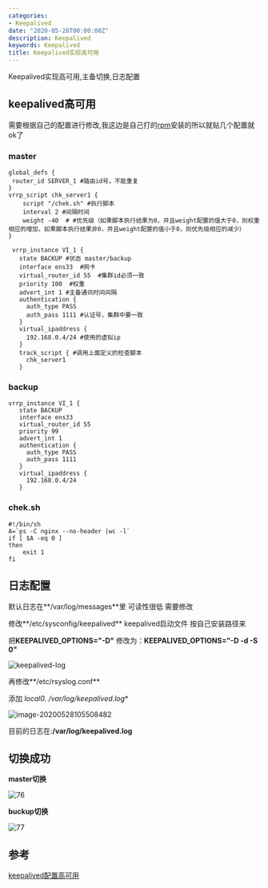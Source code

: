 ```yaml
---
categories:
- Keepalived
date: "2020-05-28T00:00:00Z"
description: Keepalived
keywords: Keepalived
title: Keepalived实现高可用
---
```


Keepalived实现高可用,主备切换,日志配置

<!--more-->

## keepalived高可用

需要根据自己的配置进行修改,我这边是自己打的[rpm](./2020-3-31-nginx-keepalived-builds)安装的所以就贴几个配置就ok了

### master

```shell
global_defs {
 router_id SERVER_1 #路由id号，不能重复
}
vrrp_script chk_server1 { 
    script "/chek.sh" #执行脚本
    interval 2 #间隔时间
    weight -40  # #优先级（如果脚本执行结果为0，并且weight配置的值大于0，则权重相应的增加，如果脚本执行结果非0，并且weight配置的值小于0，则优先级相应的减少）
}             
      
 vrrp_instance VI_1 {
   state BACKUP #状态 master/backup
   interface ens33  #网卡
   virtual_router_id 55  #集群id必须一致
   priority 100  #权重
   advert_int 1 #主备通讯时间间隔
   authentication {
     auth_type PASS
     auth_pass 1111 #认证号，集群中要一致
   }
   virtual_ipaddress {
     192.168.0.4/24 #使用的虚拟ip
   }
   track_script { #调用上面定义的检查脚本
     chk_server1 
   }

```

### backup

```
vrrp_instance VI_1 {
   state BACKUP 
   interface ens33
   virtual_router_id 55
   priority 99
   advert_int 1
   authentication {
     auth_type PASS
     auth_pass 1111
   }
   virtual_ipaddress {
     192.168.0.4/24
   }

```

### chek.sh

```shell
#!/bin/sh
A=`ps -C nginx --no-header |wc -l`
if [ $A -eq 0 ]
then
    exit 1
fi
```

## 日志配置

默认日志在**/var/log/messages**里 可读性很低 需要修改

修改**/etc/sysconfig/keepalived**  keepalived启动文件 按自己安装路径来

把**KEEPALIVED_OPTIONS="-D"** 修改为：**KEEPALIVED_OPTIONS="-D -d -S 0"**

![keepalived-log](https://i.opsta.cn/keepalived/keepalived-log.png)

再修改**/etc/rsyslog.conf** 

添加   **local0.*                                                /var/log/keepalived.log**

![image-20200528105508482](https://i.opsta.cn/rsyslog/rsyslog-keepalived-log.png)

目前的日志在:**/var/log/keepalived.log** 

## 切换成功

**master切换**

![76](https://i.opsta.cn/keepalived/keepalived-switch-master.png)

**buckup切换**

![77](https://i.opsta.cn/keepalived/keepalived-switch-buckup.png)

## 参考

[keepalived配置高可用](http://www.linkops.cn/820.htm)